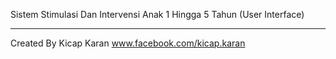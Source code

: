 Sistem Stimulasi Dan Intervensi Anak 1 Hingga 5 Tahun (User Interface)
*******
Created By Kicap Karan www.facebook.com/kicap.karan